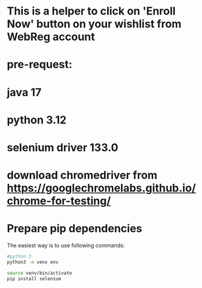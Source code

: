 # This is a helper to click on 'Enroll Now' button on your wishlist from WebReg account
# pre-request:
#   java 17
#   python 3.12
#   selenium driver 133.0
# download chromedriver from https://googlechromelabs.github.io/chrome-for-testing/
# Prepare pip dependencies

The easiest way is to use following commands:

```bash
#python 3
python3 -m venv env

source venv/bin/activate
pip install selenium
```
